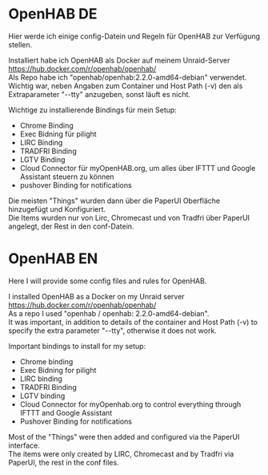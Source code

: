 # OpenHAB DE 
Hier werde ich einige config-Datein und Regeln für OpenHAB zur Verfügung stellen.  

Installiert habe ich OpenHAB als Docker auf meinem Unraid-Server  
https://hub.docker.com/r/openhab/openhab/  
Als Repo habe ich "openhab/openhab:2.2.0-amd64-debian" verwendet.  
Wichtig war, neben Angaben zum Container und Host Path (-v) den als Extraparameter "--tty" anzugeben, sonst läuft es nicht.  


Wichtige zu installierende Bindings für mein Setup:   
* Chrome Binding 
* Exec Bidning für pilight
* LIRC Binding 
* TRADFRI Binding 
* LGTV Binding
* Cloud Connector für myOpenHAB.org, um alles über IFTTT und Google Assistant steuern zu können
* pushover Binding for notifications 


Die meisten "Things" wurden dann über die PaperUI Oberfläche hinzugefügt und Konfiguriert.  
Die Items wurden nur von Lirc, Chromecast und von Tradfri über PaperUI angelegt, der Rest in den conf-Datein.

# OpenHAB EN
Here I will provide some config files and rules for OpenHAB.  

I installed OpenHAB as a Docker on my Unraid server  
https://hub.docker.com/r/openhab/openhab/  
As a repo I used "openhab / openhab: 2.2.0-amd64-debian".  
It was important, in addition to details of the container and Host Path (-v) to specify the extra parameter "--tty",     otherwise it does not work.


Important bindings to install for my setup:
* Chrome binding
* Exec Bidning for pilight
* LIRC binding
* TRADFRI Binding
* LGTV binding
* Cloud Connector for myOpenhab.org to control everything through IFTTT and Google Assistant
* Pushover Binding for notifications


Most of the "Things" were then added and configured via the PaperUI interface.  
The items were only created by LIRC, Chromecast and by Tradfri via PaperUI, the rest in the conf files.
